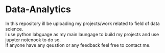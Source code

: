 # Data-Analytics
In this repository ill be uploading my projects/work related to field of data science.
<br> I use python labguage as my main laungage to build my projects and use jupyter notenook to do so.
<br> If anyone have any qeustion or any feedback feel free to contact me.
